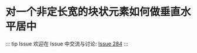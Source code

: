 # 对一个非定长宽的块状元素如何做垂直水平居中



::: tip Issue 
 欢迎在 Issue 中交流与讨论: [Issue 284](https://github.com/shfshanyue/Daily-Question/issues/284) 
:::



